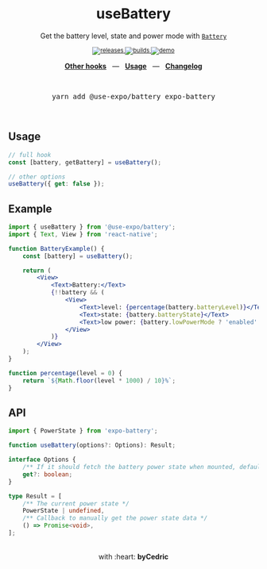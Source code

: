 <div align="center">
    <h1>useBattery</h1>
    <p>Get the battery level, state and power mode with <a href="https://docs.expo.io/versions/latest/sdk/battery/"><code>Battery</code></a></p>
    <sup>
        <a href="https://github.com/bycedric/use-expo/releases">
            <img src="https://img.shields.io/github/release/byCedric/use-expo/all.svg?style=flat-square" alt="releases" />
        </a>
        <a href="https://github.com/bycedric/use-expo/actions">
            <img src="https://img.shields.io/github/workflow/status/byCedric/use-expo/Packages/master.svg?style=flat-square" alt="builds" />
        </a>
        <a href="https://exp.host/@bycedric/use-expo">
            <img src="https://img.shields.io/badge/demo-expo.io-lightgrey.svg?style=flat-square" alt="demo" />
        </a>
    </sup>
    <br />
    <p align="center">
        <a href="https://github.com/byCedric/use-expo#readme"><b>Other hooks</b></a>
        &nbsp;&nbsp;&mdash;&nbsp;&nbsp;
        <a href="https://github.com/byCedric/use-expo#usage"><b>Usage</b></a>
        &nbsp;&nbsp;&mdash;&nbsp;&nbsp;
        <a href="https://github.com/byCedric/use-expo/blob/master/CHANGELOG.md"><b>Changelog</b></a>
    </p>
    <br />
    <pre>yarn add @use-expo/battery expo-battery</pre>
    <br />
</div>

## Usage

```jsx
// full hook
const [battery, getBattery] = useBattery();

// other options
useBattery({ get: false });
```


## Example

```jsx
import { useBattery } from '@use-expo/battery';
import { Text, View } from 'react-native';

function BatteryExample() {
    const [battery] = useBattery();

    return (
        <View>
            <Text>Battery:</Text>
            {!!battery && (
                <View>
                    <Text>level: {percentage(battery.batteryLevel)}</Text>
                    <Text>state: {battery.batteryState}</Text>
                    <Text>low power: {battery.lowPowerMode ? 'enabled' : 'disabled'}</Text>
                </View>
            )}
        </View>
    );
}

function percentage(level = 0) {
    return `${Math.floor(level * 1000) / 10}%`;
}
```


## API

```ts
import { PowerState } from 'expo-battery';

function useBattery(options?: Options): Result;

interface Options {
    /** If it should fetch the battery power state when mounted, defaults to `true` */
    get?: boolean;
}

type Result = [
    /** The current power state */
    PowerState | undefined,
    /** Callback to manually get the power state data */
    () => Promise<void>,
];
```

<div align="center">
    <br />
    with :heart: <strong>byCedric</strong>
    <br />
</div>
